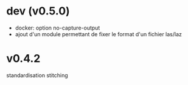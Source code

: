 
# dev (v0.5.0)
- docker: option no-capture-output
- ajout d'un module permettant de fixer le format d'un fichier las/laz

# v0.4.2
standardisation
stitching